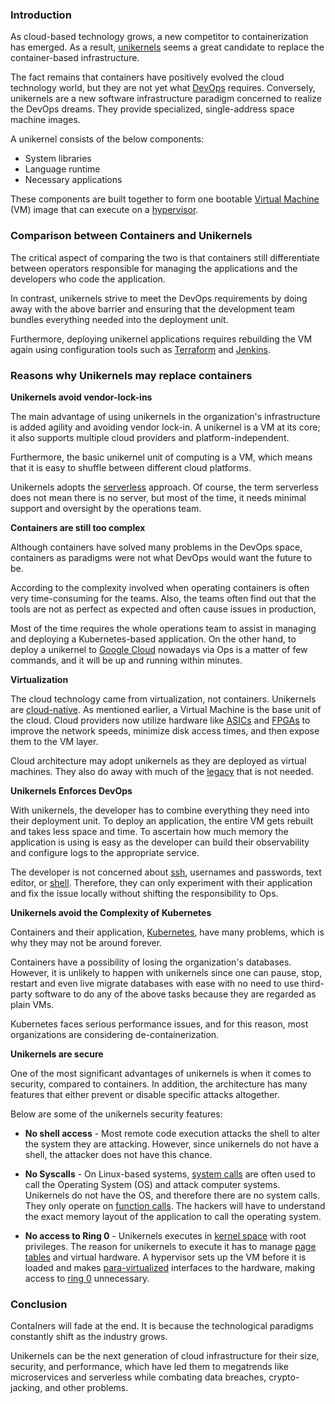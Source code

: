 ﻿### Introduction
As cloud-based technology grows, a new competitor to containerization has emerged. As a result, [unikernels](http://unikernel.org/) seems a great candidate to replace the container-based infrastructure.

The fact remains that containers have positively evolved the cloud technology world, but they are not yet what [DevOps](https://azure.microsoft.com/en-us/overview/what-is-devops/#culture) requires.  Conversely, unikernels are a new software infrastructure paradigm concerned to realize the DevOps dreams. They provide specialized, single-address space machine images.

A unikernel consists of the below components:
- System libraries
- Language runtime
- Necessary applications

These components are built together to form one bootable [Virtual Machine](https://www.vmware.com/topics/glossary/content/virtual-machine) (VM) image that can execute on a [hypervisor](https://www.vmware.com/topics/glossary/content/hypervisor).

### Comparison between Containers and Unikernels
The critical aspect of comparing the two is that containers still differentiate between operators responsible for managing the applications and the developers who code the application.

In contrast, unikernels strive to meet the DevOps requirements by doing away with the above barrier and ensuring that the development team bundles everything needed into the deployment unit.

Furthermore, deploying unikernel applications requires rebuilding the VM again using configuration tools such as [Terraform](https://www.terraform.io/intro/index.html) and [Jenkins](https://www.jenkins.io/doc/book/).

### Reasons why Unikernels may replace containers
**Unikernels avoid vendor-lock-ins**

The main advantage of using unikernels in the organization's infrastructure is added agility and avoiding vendor lock-in. A unikernel is a VM at its core; it also supports multiple cloud providers and platform-independent.

Furthermore, the basic unikernel unit of computing is a VM, which means that it is easy to shuffle between different cloud platforms. 

Unikernels adopts the [serverless](https://www.redhat.com/en/topics/cloud-native-apps/what-is-serverless) approach. Of course, the term serverless does not mean there is no server, but most of the time, it needs minimal support and oversight by the operations team.

**Containers are still too complex**

Although containers have solved many problems in the DevOps space, containers as paradigms were not what DevOps would want the future to be.

According to the complexity involved when operating containers is often very time-consuming for the teams. Also, the teams often find out that the tools are not as perfect as expected and often cause issues in production,

Most of the time requires the whole operations team to assist in managing and deploying a Kubernetes-based application. On the other hand, to deploy a unikernel to [Google Cloud](https://cloud.google.com/) nowadays via Ops is a matter of few commands, and it will be up and running within minutes.

**Virtualization**

The cloud technology came from virtualization, not containers. Unikernels are [cloud-native](https://www.infoworld.com/article/3281046/what-is-cloud-native-the-modern-way-to-develop-software.html). As mentioned earlier, a Virtual Machine is the base unit of the cloud. Cloud providers now utilize hardware like [ASICs](https://www.sciencedirect.com/topics/engineering/application-specific-integrated-circuits) and [FPGAs](https://learn.sparkfun.com/tutorials/how-does-an-fpga-work/all) to improve the network speeds, minimize disk access times, and then expose them to the VM layer.

Cloud architecture may adopt unikernels as they are deployed as virtual machines. They also do away with much of the [legacy](https://www.talend.com/resources/what-is-legacy-system) that is not needed.

**Unikernels Enforces DevOps**

With unikernels, the developer has to combine everything they need into their deployment unit. To deploy an application, the entire VM gets rebuilt and takes less space and time. To ascertain how much memory the application is using is easy as the developer can build their observability and configure logs to the appropriate service.

The developer is not concerned about [ssh](https://searchsecurity.techtarget.com/definition/Secure-Shell), usernames and passwords, text editor, or [shell](https://linuxcommand.org/lc3_writing_shell_scripts.php). Therefore, they can only experiment with their application and fix the issue locally without shifting the responsibility to Ops.

**Unikernels avoid the Complexity of Kubernetes**

Containers and their application, [Kubernetes](https://kubernetes.io/), have many problems, which is why they may not be around forever. 

Containers have a possibility of losing the organization's databases. However, it is unlikely to happen with unikernels since one can pause, stop, restart and even live migrate databases with ease with no need to use third-party software to do any of the above tasks because they are regarded as plain VMs.

Kubernetes faces serious performance issues, and for this reason, most organizations are considering de-containerization.

**Unikernels are secure**

One of the most significant advantages of unikernels is when it comes to security, compared to containers. In addition, the architecture has many features that either prevent or disable specific attacks altogether.

Below are some of the unikernels security features:

- **No shell access** - Most remote code execution attacks the shell to alter the system they are attacking. However, since unikernels do not have a shell, the attacker does not have this chance.

- **No Syscalls** - On Linux-based systems, [system calls](https://www.geeksforgeeks.org/introduction-of-system-call) are often used to call the Operating System (OS) and attack computer systems. Unikernels do not have the OS, and therefore there are no system calls. They only operate on [function calls](https://docs.microsoft.com/en-us/cpp/c-language/function-calls). The hackers will have to understand the exact memory layout of the application to call the operating system.

- **No access to Ring 0** - Unikernels executes in [kernel space](https://www.sciencedirect.com/topics/computer-science/kernel-address-space) with root privileges. The reason for unikernels to execute it has to manage [page tables](https://www.geeksforgeeks.org/page-table-entries-in-page-table/) and virtual hardware.
A hypervisor sets up the VM before it is loaded and makes [para-virtualized](https://www.sciencedirect.com/topics/computer-science/paravirtualization) interfaces to the hardware, making access to [ring 0](https://www.futurelearn.com/info/courses/computer-systems/0/steps/53514) unnecessary.

### Conclusion
ContaIners will fade at the end. It is because the technological paradigms constantly shift as the industry grows. 

Unikernels can be the next generation of cloud infrastructure for their size, security, and performance, which have led them to megatrends like microservices and serverless while combating data breaches, crypto-jacking, and other problems.